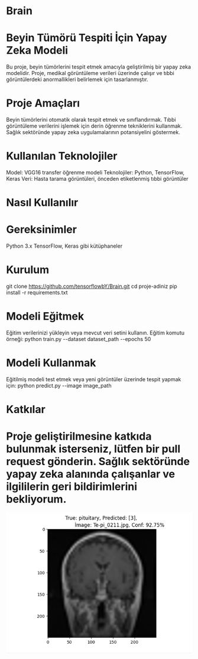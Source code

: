 # Brain
 
# Beyin Tümörü Tespiti İçin Yapay Zeka Modeli
Bu proje, beyin tümörlerini tespit etmek amacıyla geliştirilmiş bir yapay zeka modelidir. Proje, medikal görüntüleme verileri üzerinde çalışır ve tıbbi görüntülerdeki anormallikleri belirlemek için tasarlanmıştır.

# Proje Amaçları
 Beyin tümörlerini otomatik olarak tespit etmek ve sınıflandırmak.
 Tıbbi görüntüleme verilerini işlemek için derin öğrenme tekniklerini kullanmak.
 Sağlık sektöründe yapay zeka uygulamalarının potansiyelini göstermek.

# Kullanılan Teknolojiler
 Model: VGG16 transfer öğrenme modeli
 Teknolojiler: Python, TensorFlow, Keras
 Veri: Hasta tarama görüntüleri, önceden etiketlenmiş tıbbi görüntüler

# Nasıl Kullanılır

# Gereksinimler

 Python 3.x
 TensorFlow, Keras gibi kütüphaneler

# Kurulum
 git clone https://github.com/tensorflowbY/Brain.git
 cd proje-adiniz
 pip install -r requirements.txt
 
# Modeli Eğitmek

 Eğitim verilerinizi yükleyin veya mevcut veri setini kullanın.
 Eğitim komutu örneği:
 python train.py --dataset dataset_path --epochs 50
 
# Modeli Kullanmak

 Eğitilmiş modeli test etmek veya yeni görüntüler üzerinde tespit yapmak için:
 python predict.py --image image_path

# Katkılar
# Proje geliştirilmesine katkıda bulunmak isterseniz, lütfen bir pull request gönderin. Sağlık sektöründe yapay zeka alanında çalışanlar ve ilgililerin geri bildirimlerini bekliyorum.


![Predict](brain_tumor.PNG)


